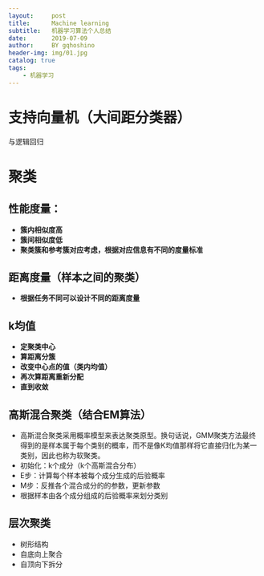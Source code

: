 ```yaml
---
layout:     post
title:      Machine learning
subtitle:   机器学习算法个人总结
date:       2019-07-09
author:     BY gqhoshino
header-img: img/01.jpg
catalog: true
tags:
    - 机器学习
---
```


# 支持向量机（大间距分类器）
与逻辑回归
# 聚类
## 性能度量：
- **簇内相似度高**
- **簇间相似度低**
- **聚类簇和参考簇对应考虑，根据对应信息有不同的度量标准**
## 距离度量（样本之间的聚类）
- **根据任务不同可以设计不同的距离度量**

## k均值
- **定聚类中心**
- **算距离分簇**
- **改变中心点的值（类内均值）**
- **再次算距离重新分配**
- **直到收敛**

## 高斯混合聚类（结合EM算法）
- 高斯混合聚类采用概率模型来表达聚类原型。换句话说，GMM聚类方法最终得到的是样本属于每个类别的概率，而不是像K均值那样将它直接归化为某一类别，因此也称为软聚类。
- 初始化：k个成分（k个高斯混合分布）
- E步：计算每个样本被每个成分生成的后验概率
- M步：反推各个混合成分的的参数，更新参数
- 根据样本由各个成分组成的后验概率来划分类别

## 层次聚类
- 树形结构
- 自底向上聚合
- 自顶向下拆分
